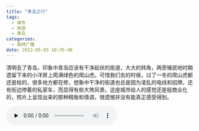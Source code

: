 ```yaml
---
title: "青岛之行"
tags:
  - 城市
  - 旅游
  - 青岛
categories:
  - 森林广播
date: 2012-05-03 10:35:40
---
```


清明去了青岛，印象中青岛应该有干净起伏的街道，大大的转角，两旁殖民地时期遗留下来的小洋房上爬满绿色的爬山虎。可惜我们去的时侯，过了一冬的爬山虎都还是枯的，很多地方都在修，想象中干净的街道也总是因为凌乱的电线和招牌，还有街边停着的私家车，而显得有些大煞风景。这座城市给人的感觉还是挺商业化的，照片上呈现出来的那种精致和情调，很遗憾并没有能真正感受得到。   

<audio id="audio" controls="" preload="none">
  <source id="mp3" src="http://www.coletree.com/radio/coletree_radio_036.mp3">
</audio>